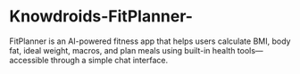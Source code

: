 # Knowdroids-FitPlanner-
FitPlanner is an AI-powered fitness app that helps users calculate BMI, body fat, ideal weight, macros, and plan meals using built-in health tools—accessible through a simple chat interface.
